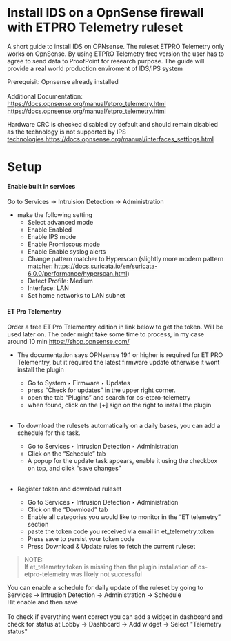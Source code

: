 # Install IDS on a OpnSense firewall with ETPRO Telemetry ruleset

A short guide to install IDS on OPNsense. The ruleset ETPRO Telemetry only works on OpnSense. By using ETPRO Telemetry free version the user has to agree to send data to ProofPoint for research purpose. The guide will provide a real world production enviroment of IDS/IPS system <br>

Prerequisit: Opnsense already installed <br><br>
Additional Documentation: <br> https://docs.opnsense.org/manual/etpro_telemetry.html <br> https://docs.opnsense.org/manual/etpro_telemetry.html

Hardware CRC is checked disabled by default and should remain disabled as the technology is not supported by IPS <br>
[technologies ](https://docs.opnsense.org/manual/interfaces_settings.html)https://docs.opnsense.org/manual/interfaces_settings.html

# Setup

<h4>Enable built in services</h4>

Go to Services -> Intruision Detection -> Administration <br>
  - make the following setting
    - Select advanced mode
    - Enable Enabled
    - Enable IPS mode
    - Enable Promiscous mode
    - Enable Enable syslog alerts
    - Change pattern matcher to Hyperscan (slightly more modern pattern matcher: https://docs.suricata.io/en/suricata-6.0.0/performance/hyperscan.html)
    - Detect Profile: Medium
    - Interface: LAN
    - Set home networks to LAN subnet

<h4>ET Pro Telementry</h4

Order a free ET Pro Telementry edition in link below to get the token. Will be used later on. The order might take some time to process, in my case around 10 min
https://shop.opnsense.com/

- The documentation says OPNsense 19.1 or higher is required for ET PRO Telementry, but it required the latest firmware update otherwise it wont install the plugin
    - Go to System ‣ Firmware ‣ Updates
    - press “Check for updates” in the upper right corner.
    - open the tab “Plugins” and search for os-etpro-telemetry
    - when found, click on the [+] sign on the right to install the plugin
<br><br>

- To download the rulesets automatically on a daily bases, you can add a schedule for this task.
    - Go to Services ‣ Intrusion Detection ‣ Administration
    - Click on the “Schedule” tab
    - A popup for the update task appears, enable it using the checkbox on top, and click “save changes”
<br><br>

- Register token and download ruleset
  - Go to Services ‣ Intrusion Detection ‣ Administration
  - Click on the “Download” tab
  - Enable all categories you would like to monitor in the “ET telemetry” section
  - paste the token code you received via email in et_telemetry.token
  - Press save to persist your token code
  - Press Download & Update rules to fetch the current ruleset

> NOTE:  
> If et_telemetry.token is missing then the plugin installation of os-etpro-telemetry was likely not successful

You can enable a schedule for daily update of the ruleset by going to Services -> Intrusion Detection -> Administration -> Schedule <BR>
Hit enable and then save
<br><br>
To check if everything went correct you can add a widget in dashboard and check for status at Lobby -> Dashboard -> Add widget -> Select "Telemetry status"

